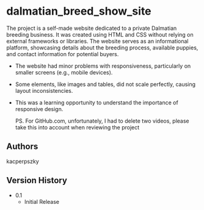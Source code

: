 # dalmatian_breed_show_site

The project is a self-made website dedicated to a private Dalmatian breeding business. It was created using HTML and CSS without relying on external frameworks or libraries. 
The website serves as an informational platform, showcasing details about the breeding process, available puppies, and contact information for potential buyers.

* The website had minor problems with responsiveness, particularly on smaller screens (e.g., mobile devices).
* Some elements, like images and tables, did not scale perfectly, causing layout inconsistencies.
* This was a learning opportunity to understand the importance of responsive design.

  PS. For GitHub.com, unfortunately, I had to delete two videos, please take this into account when reviewing the project

## Authors

kacperpszky  

## Version History

* 0.1
    * Initial Release
